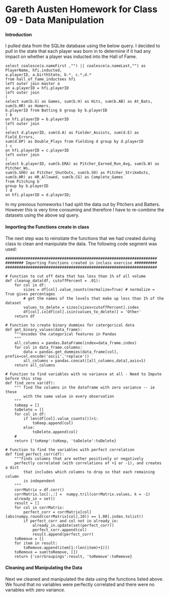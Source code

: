 # Gareth Austen Homework for Class 09 - Data Manipulation

#### Introduction
I pulled data from the SQLite database using the below query. I decided to pull in the 
state that each player was born in to determine if it had any impact on whether a player 
was inducted into the Hall of Fame. 

```
select coalesce(a.nameFirst ,"") || coalesce(a.nameLast,"") as PlayerName, hfi.inducted,
a.playerID, a.birthState, b.*, c.*,d.*
from hall_of_fame_inductees hfi
left outer join master a
on a.playerID = hfi.playerID
left outer join 
(
select sum(b.G) as Games, sum(b.H) as Hits, sum(b.AB) as At_Bats, sum(b.HR) as Homers,
b.playerID from Batting b group by b.playerID
) b
on hfi.playerID = b.playerID
left outer join 
(
select d.playerID, sum(d.A) as Fielder_Assists, sum(d.E) as Field_Errors, 
sum(d.DP) as Double_Plays from Fielding d group by d.playerID 
) c
on hfi.playerID = c.playerID
left outer join
(
select b.playerID, sum(b.ERA) as Pitcher_Earned_Run_Avg, sum(b.W) as Pitcher_Ws,
sum(b.SHO) as Pitcher_ShutOuts, sum(b.SO) as Pitcher_StrikeOuts,
sum(b.HR) as HR_Allowed, sum(b.CG) as Complete_Games 
from Pitching b 
group by b.playerID
) d 
on hfi.playerID = d.playerID;
```

In my previous homeworks I had split the data out by Pitchers and Batters. However this is very
time consuming and therefore I have to re-combine the datasets using the above sql query. 

#### Importing the Functions create in class

The next step was to reinstiate the functions that we had created during class to clean and 
manipulate the data. The following code segment was used:

```
###################################################################
######## Importing Functions created in inclass exercise ##########
###################################################################

# Function to cut off data that has less than 1% of all volume
def cleanup_data(df, cutoffPercent = .01):
    for col in df:    
        sizes = df[col].value_counts(normalize=True) # normalize = True gives percentages
        # get the names of the levels that make up less than 1% of the dataset
        values_to_delete = sizes[sizes<cutoffPercent].index
        df[col].ix[df[col].isin(values_to_delete)] = 'Other'
    return df

# Function to create binary dummies for catergorical data    
def get_binary_values(data_frame):
    """encodes the categorical features in Pandas
    """
    all_columns = pandas.DataFrame(index=data_frame.index)
    for col in data_frame.columns:
        data = pandas.get_dummies(data_frame[col], prefix=col.encode('ascii','replace'))
        all_columns = pandas.concat([all_columns,data],axis=1)
    return all_columns

# Function to find variables with no variance at all - Need to Impute before this step
def find_zero_var(df):
    """ find the columns in the dataframe with zero variance -- ie those 
        with the same value in every observation
    """
    toKeep = []
    toDelete = []
    for col in df:
        if len(df[col].value_counts())>1:
            toKeep.append(col)
        else:
            toDelete.append(col)
    #
    return {'toKeep':toKeep, 'toDelete':toDelete}
    
# Function to find the variables with perfect correlation
def find_perfect_corr(df):
    """finds columns that are eother positively or negatively 
    perfectly correlated (with correlations of +1 or -1), and creates a dict 
        that includes which columns to drop so that each remaining column
        is independent
    """  
    corrMatrix = df.corr()
    corrMatrix.loc[:,:] =  numpy.tril(corrMatrix.values, k = -1)
    already_in = set()
    result = []
    for col in corrMatrix:
        perfect_corr = corrMatrix[col][abs(numpy.round(corrMatrix[col],10)) == 1.00].index.tolist()
        if perfect_corr and col not in already_in:
            already_in.update(set(perfect_corr))
            perfect_corr.append(col)
            result.append(perfect_corr)
    toRemove = []
    for item in result:
        toRemove.append(item[1:(len(item)+1)])
    toRemove = sum(toRemove, [])
    return {'corrGroupings':result, 'toRemove':toRemove}
```

#### Cleaning and Manipulating the Data

Next we cleaned and manipulated the data using the functions listed above. We found that no variables were perfectly correlated and there were no variables with zero variance. 


